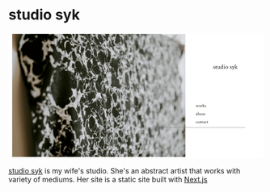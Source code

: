 # studio syk

![Homepage of studio syk](/media/studiosyk.png)

[studio syk](https://studiosyk.com) is my wife's studio. She's an abstract
artist that works with variety of mediums. Her site is a static site built with
[Next.js](https://nextjs.org)
